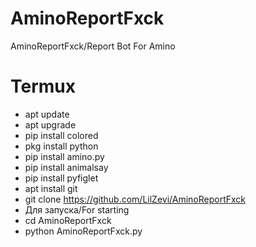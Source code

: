 # AminoReportFxck
AminoReportFxck/Report Bot For Amino

# Termux
- apt update
- apt upgrade
- pip install colored
- pkg install python
- pip install amino.py
- pip install animalsay
- pip install pyfiglet
- apt install git
- git clone https://github.com/LilZevi/AminoReportFxck
- Для запуска/For starting
- cd AminoReportFxck
- python AminoReportFxck.py
